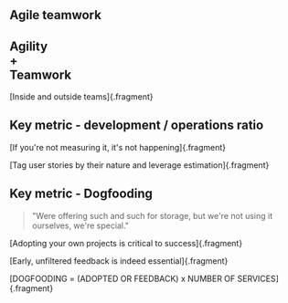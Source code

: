 #

## Agile teamwork

## Agility <br/> + <br/>Teamwork
[Inside and outside teams]{.fragment}


## Key metric - development / operations ratio
[If you're not measuring it, it's not happening]{.fragment}

[Tag user stories by their nature and leverage estimation]{.fragment}


## Key metric - Dogfooding

<blockquote class="fragment">
"Were offering such and such for storage, but we're not using it ourselves, we're special."
</blockquote>

[Adopting your own projects is critical to success]{.fragment}

[Early, unfiltered feedback is indeed essential]{.fragment}

[DOGFOODING  = (ADOPTED OR FEEDBACK) x NUMBER OF SERVICES]{.fragment}
